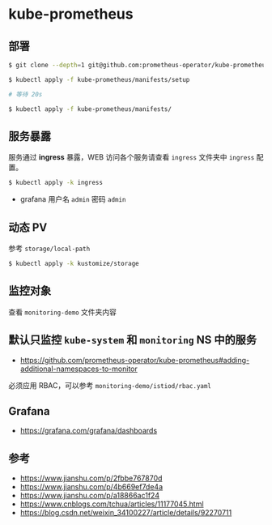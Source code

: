 # kube-prometheus

## 部署

```bash
$ git clone --depth=1 git@github.com:prometheus-operator/kube-prometheus
```

```bash
$ kubectl apply -f kube-prometheus/manifests/setup

# 等待 20s

$ kubectl apply -f kube-prometheus/manifests/
```

## 服务暴露

服务通过 **ingress** 暴露，WEB 访问各个服务请查看 `ingress` 文件夹中 `ingress` 配置。

```bash
$ kubectl apply -k ingress
```

* grafana 用户名 `admin` 密码 `admin`

## 动态 PV

参考 `storage/local-path`

```bash
$ kubectl apply -k kustomize/storage
```

## 监控对象

查看 `monitoring-demo` 文件夹内容

## 默认只监控 `kube-system` 和 `monitoring` NS 中的服务

* https://github.com/prometheus-operator/kube-prometheus#adding-additional-namespaces-to-monitor

必须应用 RBAC，可以参考 `monitoring-demo/istiod/rbac.yaml`

## Grafana

* https://grafana.com/grafana/dashboards

## 参考

* https://www.jianshu.com/p/2fbbe767870d
* https://www.jianshu.com/p/4b669ef7de4a
* https://www.jianshu.com/p/a18866ac1f24
* https://www.cnblogs.com/tchua/articles/11177045.html
* https://blog.csdn.net/weixin_34100227/article/details/92270711

